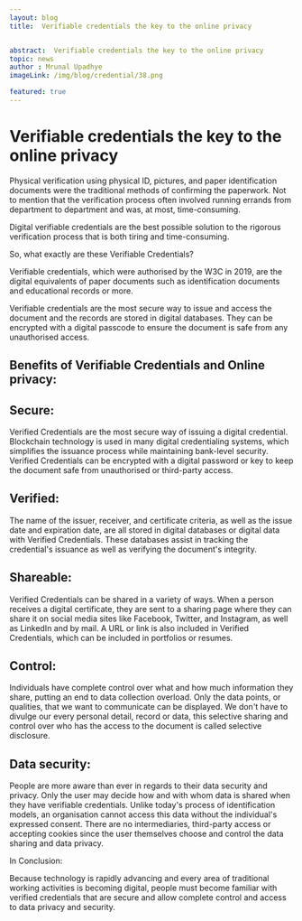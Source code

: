 ```yaml
---
layout: blog
title:  Verifiable credentials the key to the online privacy


abstract:  Verifiable credentials the key to the online privacy
topic: news
author : Mrunal Upadhye
imageLink: /img/blog/credential/38.png

featured: true
---
```


# Verifiable credentials the key to the online privacy


Physical verification using physical ID, pictures, and paper identification documents were the traditional methods of confirming the paperwork. Not to mention that the verification process often involved running errands from department to department and was, at most, time-consuming.

Digital verifiable credentials are the best possible solution to the rigorous verification process that is both tiring and time-consuming.

So, what exactly are these Verifiable Credentials?

Verifiable credentials, which were authorised by the W3C in 2019, are the digital equivalents of paper documents such as identification documents and educational records or more.

Verifiable credentials are the most secure way to issue and access the document and the records are stored in digital databases. They can be encrypted with a digital passcode to ensure the document is safe from any unauthorised access.

## Benefits of Verifiable Credentials and Online privacy:

## Secure:

Verified Credentials are the most secure way of issuing a digital credential. Blockchain technology is used in many digital credentialing systems, which simplifies the issuance process while maintaining bank-level security. Verified Credentials can be encrypted with a digital password or key to keep the document safe from unauthorised or third-party access. 

## Verified:

The name of the issuer, receiver, and certificate criteria, as well as the issue date and expiration date, are all stored in digital databases or digital data with Verified Credentials. These databases assist in tracking the credential's issuance as well as verifying the document's integrity.

## Shareable:

Verified Credentials can be shared in a variety of ways. When a person receives a digital certificate, they are sent to a sharing page where they can share it on social media sites like Facebook, Twitter, and Instagram, as well as LinkedIn and by mail. A URL or link is also included in Verified Credentials, which can be included in portfolios or resumes.

## Control:

Individuals have complete control over what and how much information they share, putting an end to data collection overload. Only the data points, or qualities, that we want to communicate can be displayed. We don't have to divulge our every personal detail, record or data, this selective sharing and control over who has the access to the document is called selective disclosure.

## Data security:

People are more aware than ever in regards to their data security and privacy. Only the user may decide how and with whom data is shared when they have verifiable credentials. Unlike today's process of identification models, an organisation cannot access this data without the individual's expressed consent. There are no intermediaries, third-party access or accepting cookies since the user themselves choose and control the data sharing and data privacy.

In Conclusion: 

Because technology is rapidly advancing and every area of traditional working activities is becoming digital, people must become familiar with verified credentials that are secure and allow complete control and access to data privacy and security.
